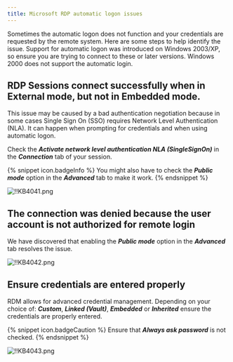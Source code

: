 ```yaml
---
title: Microsoft RDP automatic logon issues
---
```

Sometimes the automatic logon does not function and your credentials are requested by the remote system. Here are some steps to help identify the issue. Support for automatic logon was introduced on Windows 2003/XP, so ensure you are trying to connect to these or later versions. Windows 2000 does not support the automatic login.

## RDP Sessions connect successfully when in External mode, but not in Embedded mode.

This issue may be caused by a bad authentication negotiation because in some cases Single Sign On (SSO) requires Network Level Authentication (NLA). It can happen when prompting for credentials and when using automatic logon.  

Check the ***Activate network level authentication NLA (SingleSignOn)*** in the ***Connection*** tab of your session.  

{% snippet icon.badgeInfo %}
You might also have to check the ***Public mode*** option in the ***Advanced*** tab to make it work.
{% endsnippet %}

![!!KB4041.png](https://webdevolutions.azureedge.net/docs/en/kb/KB4041.png)

## The connection was denied because the user account is not authorized for remote login

We have discovered that enabling the ***Public mode*** option in the ***Advanced*** tab resolves the issue.  

![!!KB4042.png](https://webdevolutions.azureedge.net/docs/en/kb/KB4042.png)

## Ensure credentials are entered properly

RDM allows for advanced credential management. Depending on your choice of: ***Custom***, ***Linked (Vault)***, ***Embedded*** or ***Inherited*** ensure the credentials are properly entered.  

{% snippet icon.badgeCaution %}
Ensure that ***Always ask password*** is not checked.
{% endsnippet %}  

![!!KB4043.png](https://webdevolutions.azureedge.net/docs/en/kb/KB4043.png)
